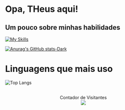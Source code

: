 
# Opa, THeus aqui!


## Um pouco sobre minhas habilidades 



[![My Skills](https://skillicons.dev/icons?i=aws,angular,flutter,mysql,postgres,mongo,bootstrap,nodejs,npm,sass,py,ts,dart,php,js,java,git,sqlite,vscode,jquery&perline=5)](https://skillicons.dev)



[![Anurag's GitHub stats-Dark](https://github-readme-stats.vercel.app/api?username=THeusvsilv\&show_icons=true\&theme=dark#gh-dark-mode-only)](https://github.com/anuraghazra/github-readme-stats#responsive-card-theme#gh-dark-mode-only)

# Linguagens que mais uso
![Top Langs](https://github-readme-stats.vercel.app/api/top-langs/?username=THeusvsilv&layout=compact)
<br><br>
<p align="center" dir="auto"> 
  Contador de Visitantes<br>
<img src="https://profile-counter.glitch.me/THeusvsilv/count.svg" data-canonical-src="https://profile-counter.glitch.me/THeusvsilv/count.svg" style="max-width: 100%;">
</p>